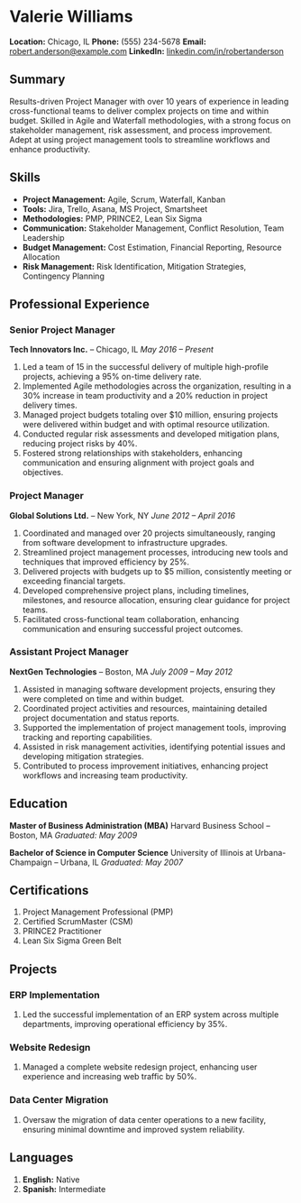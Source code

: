 # Valerie Williams

**Location:** Chicago, IL
**Phone:** (555) 234-5678
**Email:** robert.anderson@example.com
**LinkedIn:** [linkedin.com/in/robertanderson](https://linkedin.com/in/robertanderson)

## Summary

Results-driven Project Manager with over 10 years of experience in leading cross-functional teams to deliver complex projects on time and within budget. Skilled in Agile and Waterfall methodologies, with a strong focus on stakeholder management, risk assessment, and process improvement. Adept at using project management tools to streamline workflows and enhance productivity.

## Skills

- **Project Management:** Agile, Scrum, Waterfall, Kanban
- **Tools:** Jira, Trello, Asana, MS Project, Smartsheet
- **Methodologies:** PMP, PRINCE2, Lean Six Sigma
- **Communication:** Stakeholder Management, Conflict Resolution, Team Leadership
- **Budget Management:** Cost Estimation, Financial Reporting, Resource Allocation
- **Risk Management:** Risk Identification, Mitigation Strategies, Contingency Planning

## Professional Experience

### Senior Project Manager
**Tech Innovators Inc.** – Chicago, IL
*May 2016 – Present*

1. Led a team of 15 in the successful delivery of multiple high-profile projects, achieving a 95% on-time delivery rate.
1. Implemented Agile methodologies across the organization, resulting in a 30% increase in team productivity and a 20% reduction in project delivery times.
1. Managed project budgets totaling over $10 million, ensuring projects were delivered within budget and with optimal resource utilization.
1. Conducted regular risk assessments and developed mitigation plans, reducing project risks by 40%.
1. Fostered strong relationships with stakeholders, enhancing communication and ensuring alignment with project goals and objectives.

### Project Manager
**Global Solutions Ltd.** – New York, NY
*June 2012 – April 2016*

1. Coordinated and managed over 20 projects simultaneously, ranging from software development to infrastructure upgrades.
1. Streamlined project management processes, introducing new tools and techniques that improved efficiency by 25%.
1. Delivered projects with budgets up to $5 million, consistently meeting or exceeding financial targets.
1. Developed comprehensive project plans, including timelines, milestones, and resource allocation, ensuring clear guidance for project teams.
1. Facilitated cross-functional team collaboration, enhancing communication and ensuring successful project outcomes.

### Assistant Project Manager
**NextGen Technologies** – Boston, MA
*July 2009 – May 2012*

1. Assisted in managing software development projects, ensuring they were completed on time and within budget.
1. Coordinated project activities and resources, maintaining detailed project documentation and status reports.
1. Supported the implementation of project management tools, improving tracking and reporting capabilities.
1. Assisted in risk management activities, identifying potential issues and developing mitigation strategies.
1. Contributed to process improvement initiatives, enhancing project workflows and increasing team productivity.

## Education

**Master of Business Administration (MBA)**
Harvard Business School – Boston, MA
*Graduated: May 2009*

**Bachelor of Science in Computer Science**
University of Illinois at Urbana-Champaign – Urbana, IL
*Graduated: May 2007*

## Certifications

1. Project Management Professional (PMP)
1. Certified ScrumMaster (CSM)
1. PRINCE2 Practitioner
1. Lean Six Sigma Green Belt

## Projects

### ERP Implementation
1. Led the successful implementation of an ERP system across multiple departments, improving operational efficiency by 35%.

### Website Redesign
1. Managed a complete website redesign project, enhancing user experience and increasing web traffic by 50%.

### Data Center Migration
1. Oversaw the migration of data center operations to a new facility, ensuring minimal downtime and improved system reliability.

## Languages

1. **English:** Native
1. **Spanish:** Intermediate